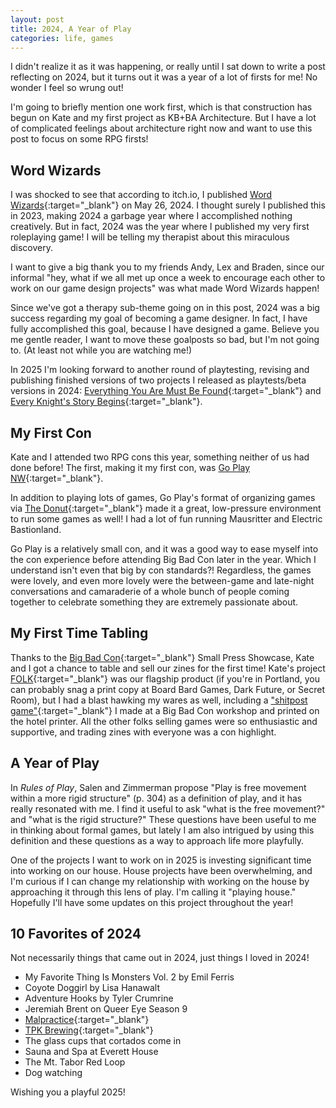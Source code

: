 ```yaml
---
layout: post
title: 2024, A Year of Play
categories: life, games
---
```


I didn't realize it as it was happening, or really until I sat down to write a post reflecting on 2024, but it turns out it was a year of a lot of firsts for me! No wonder I feel so wrung out! 

I'm going to briefly mention one work first, which is that construction has begun on Kate and my first project as KB+BA Architecture. But I have a lot of complicated feelings about architecture right now and want to use this post to focus on some RPG firsts!

## Word Wizards

I was shocked to see that according to itch.io, I published [Word Wizards](https://brendanalbano.itch.io/word-wizards){:target="_blank"} on May 26, 2024. I thought surely I published this in 2023, making 2024 a garbage year where I accomplished nothing creatively. But in fact, 2024 was the year where I published my very first roleplaying game! I will be telling my therapist about this miraculous discovery.

I want to give a big thank you to my friends Andy, Lex and Braden, since our informal "hey, what if we all met up once a week to encourage each other to work on our game design projects" was what made Word Wizards happen!

Since we've got a therapy sub-theme going on in this post, 2024 was a big success regarding my goal of becoming a game designer. In fact, I have fully accomplished this goal, because I have designed a game. Believe you me gentle reader, I want to move these goalposts so bad, but I'm not going to. (At least not while you are watching me!)

In 2025 I'm looking forward to another round of playtesting, revising and publishing finished versions of two projects I released as playtests/beta versions in 2024: [Everything You Are Must Be Found](https://brendanalbano.itch.io/eyambf-playtest){:target="_blank"} and [Every Knight's Story Begins](https://brendanalbano.itch.io/every-knights-story-begins){:target="_blank"}.

## My First Con

Kate and I attended two RPG cons this year, something neither of us had done before! The first, making it my first con, was [Go Play NW](https://goplaynw.org/){:target="_blank"}.

In addition to playing lots of games, Go Play's format of organizing games via [The Donut](https://goplaynw.org/the-donut/){:target="_blank"} made it a great, low-pressure environment to run some games as well! I had a lot of fun running Mausritter and Electric Bastionland.

Go Play is a relatively small con, and it was a good way to ease myself into the con experience before attending Big Bad Con later in the year. Which I understand isn't even that big by con standards?! Regardless, the games were lovely, and even more lovely were the between-game and late-night conversations and camaraderie of a whole bunch of people coming together to celebrate something they are extremely passionate about. 

## My First Time Tabling

Thanks to the [Big Bad Con](https://www.bigbadcon.com/){:target="_blank"} Small Press Showcase, Kate and I got a chance to table and sell our zines for the first time! Kate's project [FOLK](https://brendanalbano.itch.io/folk){:target="_blank"} was our flagship product (if you're in Portland, you can probably snag a print copy at Board Bard Games, Dark Future, or Secret Room), but I had a blast hawking my wares as well, including a ["shitpost game"](https://brendanalbano.itch.io/can-we-keep-it){:target="_blank"} I made at a Big Bad Con workshop and printed on the hotel printer. All the other folks selling games were so enthusiastic and supportive, and trading zines with everyone was a con highlight.

## A Year of Play

In *Rules of Play*, Salen and Zimmerman propose "Play is free movement within a more rigid structure" (p. 304) as a definition of play, and it has really resonated with me. I find it useful to ask "what is the free movement?" and "what is the rigid structure?" These questions have been useful to me in thinking about formal games, but lately I am also intrigued by using this definition and these questions as a way to approach life more playfully.

One of the projects I want to work on in 2025 is investing significant time into working on our house. House projects have been overwhelming, and I'm curious if I can change my relationship with working on the house by approaching it through this lens of play. I'm calling it "playing house." Hopefully I'll have some updates on this project throughout the year!

## 10 Favorites of 2024

Not necessarily things that came out in 2024, just things I loved in 2024!

- My Favorite Thing Is Monsters Vol. 2 by Emil Ferris
- Coyote Doggirl by Lisa Hanawalt
- Adventure Hooks by Tyler Crumrine
- Jeremiah Brent on Queer Eye Season 9
- [Malpractice](https://www.instagram.com/malpractice.pdx/){:target="_blank"}
- [TPK Brewing](https://www.tpkbrewing.com/){:target="_blank"}
- The glass cups that cortados come in
- Sauna and Spa at Everett House
- The Mt. Tabor Red Loop
- Dog watching

Wishing you a playful 2025!

